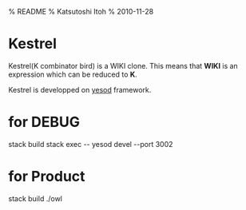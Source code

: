 % README
% Katsutoshi Itoh
% 2010-11-28

Kestrel
=======

Kestrel(K combinator bird) is a WIKI clone.
This means that **WIKI** is an expression which can be reduced to **K**.

Kestrel is developped on [yesod] framework.

[yesod]: http://docs.yesodweb.com/


# for DEBUG

stack build
stack exec -- yesod devel --port 3002

# for Product

stack build
./owl

